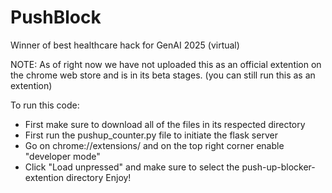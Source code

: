 # PushBlock
Winner of best healthcare hack for GenAI 2025 (virtual)

NOTE: As of right now we have not uploaded this as an official extention on the chrome web store and is in its beta stages. (you can still run this as an extention)

To run this code:
- First make sure to download all of the files in its respected directory
- First run the pushup_counter.py file to initiate the flask server
- Go on chrome://extensions/ and on the top right corner enable "developer mode"
- Click "Load unpressed" and make sure to select the push-up-blocker-extention directory
Enjoy!
